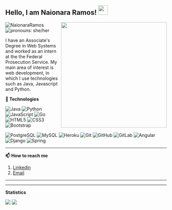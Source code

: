 <h2>Hello, I am Naionara Ramos! <img src="https://raw.githubusercontent.com/aemmadi/aemmadi/master/wave.gif" width="30px"></h2>
<img align='right' src="https://i.pinimg.com/originals/4a/48/0d/4a480da3587cd62b24880c3dbb126083.jpg" width="330">

<img src="https://komarev.com/ghpvc/?username=NaionaraRamos" alt="NaionaraRamos" /> <img src="https://img.shields.io/badge/Pronouns-She%2FHer-green" alt="pronouns: she/her" />


I have an Associate's Degree in Web Systems and worked as an intern at the the Federal Prosecution Service. My main area of interest is web development, in which I use technologies such as Java, Javascript and Python.

<strong>🔭 Technologies</strong>

![Java](https://img.shields.io/badge/-java-E34A86?style=flat-square&logo=java)
![Python](https://img.shields.io/badge/-Python-black?style=flat-square&logo=Python)
![JavaScript](https://img.shields.io/badge/-JavaScript-black?style=flat-square&logo=javascript)
![Go](https://img.shields.io/badge/-Go-336791?style=flat-square&logo=Go)
![HTML5](https://img.shields.io/badge/-HTML5-E34F26?style=flat-square&logo=html5&logoColor=white)
![CSS3](https://img.shields.io/badge/-CSS3-1572B6?style=flat-square&logo=css3)
![Bootstrap](https://img.shields.io/badge/-Bootstrap-563D7C?style=flat-square&logo=bootstrap)
<!--![MongoDB](https://img.shields.io/badge/-MongoDB-black?style=flat-square&logo=mongodb)-->
![PostgreSQL](https://img.shields.io/badge/-PostgreSQL-336791?style=flat-square&logo=postgresql)
![MySQL](https://img.shields.io/badge/-MySQL-black?style=flat-square&logo=mysql)
![Heroku](https://img.shields.io/badge/-Heroku-430098?style=flat-square&logo=heroku)
![Git](https://img.shields.io/badge/-Git-black?style=flat-square&logo=git)
![GitHub](https://img.shields.io/badge/-GitHub-181717?style=flat-square&logo=github)
![GitLab](https://img.shields.io/badge/-GitLab-FCA121?style=flat-square&logo=gitlab)
![Angular](https://img.shields.io/badge/-Angular-e83030?style=flat-square&logo=angular)
![Django](https://img.shields.io/badge/-Django-113B92?style=flat-square&logo=Django)
![Spring](https://img.shields.io/badge/-Spring-c0e5b3?style=flat-square&logo=spring)


<hr>

<strong>📫 How to reach me </strong>
   
   1. [Linkedin](https://www.linkedin.com/in/naionara-ramos-de-maceda-46036b174/)
   2. [Email](mailto:nramosmaceda@gmail.com) 
   
   
<hr>

<!-- <strong>⚡ Fun facts</strong>
   
   - I speak fluent German :100:
   - I have a dog called Mel :dog:
   - I love very very much [guilhermesoterio](https://github.com/guilhermesoterio) :heart: :heart: :heart:
   - I have stone heart

-->


<hr>

<strong>Statistics</strong>
<br>

<p tex-Align="center">
  <img src="https://github-readme-stats.vercel.app/api?username=NaionaraRamos&show_icons=true&theme=gruvbox">
  <img src="https://github-readme-stats.vercel.app/api/top-langs/?username=NaionaraRamos&layout=compact&theme=gruvbox">
 </p>
